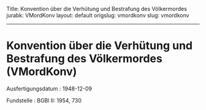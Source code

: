 Title: Konvention über die Verhütung und Bestrafung des Völkermordes
jurabk: VMordKonv
layout: default
origslug: vmordkonv
slug: vmordkonv

---

# Konvention über die Verhütung und Bestrafung des Völkermordes (VMordKonv)

Ausfertigungsdatum
:   1948-12-09

Fundstelle
:   BGBl II: 1954, 730

